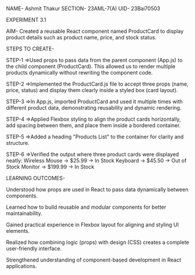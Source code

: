 NAME- Ashmit Thakur
SECTION- 23AML-7(A)
UID- 23Bai70503


EXPERIMENT 3.1 


AIM-
Created a reusable React component named ProductCard to display product details such as product name, price, and stock status.

STEPS TO CREATE-

STEP-1 =>Used props to pass data from the parent component (App.js) to the child component (ProductCard). This allowed us to render multiple products dynamically without rewriting the component code.

STEP-2 =>Implemented the ProductCard.js file to accept three props (name, price, status) and display them clearly inside a styled box (card layout).

STEP-3 =>In App.js, imported ProductCard and used it multiple times with different product data, demonstrating reusability and dynamic rendering.

STEP-4 =>Applied Flexbox styling to align the product cards horizontally, add spacing between them, and place them inside a bordered container.

STEP-5 =>Added a heading "Products List" to the container for clarity and structure.

STEP-6 =>Verified the output where three product cards were displayed neatly:
Wireless Mouse → $25.99 → In Stock
Keyboard → $45.50 → Out of Stock
Monitor → $199.99 → In Stock

LEARNING OUTCOMES-

Understood how props are used in React to pass data dynamically between components.

Learned how to build reusable and modular components for better maintainability.

Gained practical experience in Flexbox layout for aligning and styling UI elements.

Realized how combining logic (props) with design (CSS) creates a complete user-friendly interface.

Strengthened understanding of component-based development in React applications.
